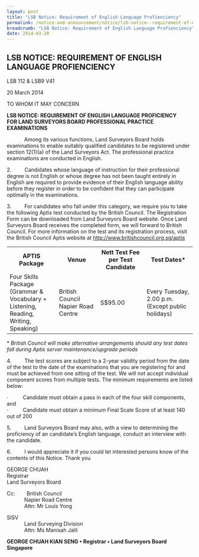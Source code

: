 ```yaml
---
layout: post
title: "LSB Notice: Requirement of English Language Profienciency"
permalink: /notice-and-announcement/notice/lsb-notice--requirement-of-english-language-profienciency/
breadcrumb: "LSB Notice: Requirement of English Language Profienciency"
date: 2014-03-20
---
```


LSB NOTICE: REQUIREMENT OF ENGLISH LANGUAGE PROFIENCIENCY
---
LSB 112 & LSB9 V41 <br>

20 March 2014 <br>

TO WHOM IT MAY CONCERN <br>

**LSB NOTICE: REQUIREMENT OF ENGLISH LANGUAGE PROFICIENCY** <br>
**FOR LAND SURVEYORS BOARD PROFESSIONAL PRACTICE EXAMINATIONS** <br>

 

&nbsp;&nbsp;&nbsp;&nbsp;&nbsp;&nbsp;&nbsp;&nbsp;&nbsp;&nbsp;&nbsp;&nbsp;Among its various functions, Land Surveyors Board holds examinations to enable suitably qualified candidates to be registered under section 12(1)(a) of the Land Surveyors Act. The professional practice examinations are conducted in English.

 

2.&nbsp;&nbsp;&nbsp;&nbsp;&nbsp;&nbsp;&nbsp;&nbsp;&nbsp;Candidates whose language of instruction for their professional degree is not English or whose degree has not been taught entirely in English are required to provide evidence of their English language ability before they register in order to be confident that they can participate optimally in the examinations.

 

3.&nbsp;&nbsp;&nbsp;&nbsp;&nbsp;&nbsp;&nbsp;&nbsp;&nbsp;For candidates who fall under this category, we require you to take the following Aptis test conducted by the British Council. The Registration Form can be downloaded from Land Surveyors Board website. Once Land Surveyors Board receives the completed form, we will forward to British Council. For more information on the test and its registration process, visit the British Council Aptis website at http://www.britishcouncil.org.sg/aptis

<table>
  <tr>
    <th>APTIS Package</th>
    <th>Venue</th>
    <th>Nett Test Fee<br>per Test Candidate</th>
    <th>Test Dates*</th>
  </tr>
  <tr>
    <td>Four Skills <br>Package (Grammar &amp;<br>Vocabulary + <br>Listening, <br>Reading, Writing, <br>Speaking)</td>
    <td>British Council<br>Napier Road Centre</td>
    <td>S$95.00</td>
    <td>Every Tuesday,<br>2.00 p.m.<br>(Except public holidays)</td>
  </tr>
</table>

\* *British Council will make alternative arrangements should any test dates fall during Aptis server maintenance/upgrade periods*
<br>
 

4.&nbsp;&nbsp;&nbsp;&nbsp;&nbsp;&nbsp;&nbsp;&nbsp;&nbsp;The test scores are subject to a 2-year validity period from the date of the test to the date of the examinations that you are registering for and must be achieved from one sitting of the test. We will not accept individual component scores from multiple tests. The minimum requirements are listed below: <br>

·&nbsp;&nbsp;&nbsp;&nbsp;&nbsp;&nbsp;&nbsp;&nbsp;&nbsp;&nbsp;Candidate must obtain a pass in each of the four skill components, and <br>
·&nbsp;&nbsp;&nbsp;&nbsp;&nbsp;&nbsp;&nbsp;&nbsp;&nbsp;&nbsp;Candidate must obtain a minimum Final Scale Score of at least 140 out of 200 <br>

5.&nbsp;&nbsp;&nbsp;&nbsp;&nbsp;&nbsp;&nbsp;&nbsp;&nbsp;Land Surveyors Board may also, with a view to determining the proficiency of an candidate’s English language, conduct an interview with the candidate. <br>

6.&nbsp;&nbsp;&nbsp;&nbsp;&nbsp;&nbsp;&nbsp;&nbsp;&nbsp;I would appreciate it if you could let interested persons know of the contents of this Notice. Thank you <br>

GEORGE CHUAH <br>
Registrar <br>
Land Surveyors Board <br>

Cc:&nbsp;&nbsp;&nbsp;&nbsp;&nbsp;&nbsp;&nbsp;&nbsp;British Council <br>
&nbsp;&nbsp;&nbsp;&nbsp;&nbsp;&nbsp;&nbsp;&nbsp;&nbsp;&nbsp;&nbsp;&nbsp;Napier Road Centre <br>
&nbsp;&nbsp;&nbsp;&nbsp;&nbsp;&nbsp;&nbsp;&nbsp;&nbsp;&nbsp;&nbsp;&nbsp;Attn: Mr Louis Yong <br>

SISV <br>
&nbsp;&nbsp;&nbsp;&nbsp;&nbsp;&nbsp;&nbsp;&nbsp;&nbsp;&nbsp;&nbsp;&nbsp;Land Surveying Division <br>
&nbsp;&nbsp;&nbsp;&nbsp;&nbsp;&nbsp;&nbsp;&nbsp;&nbsp;&nbsp;&nbsp;&nbsp;Attn: Ms Manisah Jalil <br>

**GEORGE CHUAH KIAN SENG • Registrar • Land Surveyors Board Singapore**
